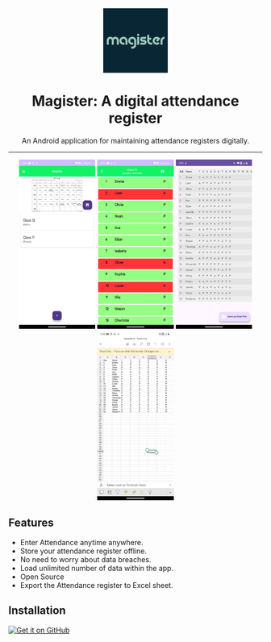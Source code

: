 <div align="center">
    <img src="./app/src/main/ic_launcher-playstore.png" width="128" height="128" style="display: block; margin: 0 auto"/>
    <h1>Magister: A digital attendance register</h1>
    <p>An Android application for maintaining attendance registers digitally.</p>
</div>

---

<p align="center">
  <img src="https://github.com/Cyber-Zypher/Magister-Attendance-App/blob/master/images/IMG-20240115-WA0004.jpg?raw=true" width="30%" />
  <img src="https://github.com/Cyber-Zypher/Magister-Attendance-App/blob/master/images/IMG-20240115-WA0003.jpg?raw=true" width="30%" />
  <img src="https://github.com/Cyber-Zypher/Magister-Attendance-App/blob/master/images/IMG-20240115-WA0001.jpg?raw=true" width="30%" />
  <img src="https://github.com/Cyber-Zypher/Magister-Attendance-App/blob/master/images/IMG-20240115-WA0002.jpg?raw=true" width="30%" />
</p>

## Features
- Enter Attendance anytime anywhere.
- Store your attendance register offline.
- No need to worry about data breaches.
- Load unlimited number of data within the app.
- Open Source
- Export the Attendance register to Excel sheet.
## Installation

[<img src="https://github.com/machiav3lli/oandbackupx/blob/034b226cea5c1b30eb4f6a6f313e4dadcbb0ece4/badge_github.png"
alt="Get it on GitHub"
height="80">](https://github.com/Cyber-Zypher/Magister-Attendance-App)
